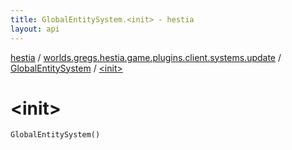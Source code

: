 ```yaml
---
title: GlobalEntitySystem.<init> - hestia
layout: api
---
```


<div class='api-docs-breadcrumbs'><a href="../../index.html">hestia</a> / <a href="../index.html">worlds.gregs.hestia.game.plugins.client.systems.update</a> / <a href="index.html">GlobalEntitySystem</a> / <a href="./-init-.html">&lt;init&gt;</a></div>

# &lt;init&gt;

<div class="signature"><code><span class="identifier">GlobalEntitySystem</span><span class="symbol">(</span><span class="symbol">)</span></code></div>
